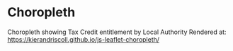 # Choropleth
Choropleth showing Tax Credit entitlement by Local Authority 
Rendered at: https://kierandriscoll.github.io/js-leaflet-choropleth/
